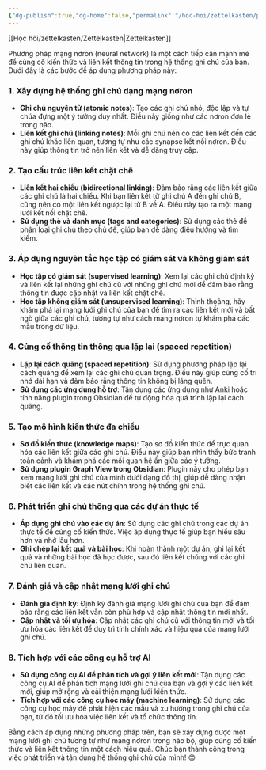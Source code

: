 ```yaml
---
{"dg-publish":true,"dg-home":false,"permalink":"/hoc-hoi/zettelkasten/phuong-phap-mang-noron/","dgPassFrontmatter":true,"noteIcon":"","updated":"2025-01-14T22:28:18.487+07:00"}
---
```



[[Học hỏi/zettelkasten/Zettelkasten\|Zettelkasten]]


Phương pháp mạng nơron (neural network) là một cách tiếp cận mạnh mẽ để củng cố kiến thức và liên kết thông tin trong hệ thống ghi chú của bạn. Dưới đây là các bước để áp dụng phương pháp này:

### 1. **Xây dựng hệ thống ghi chú dạng mạng nơron**
- **Ghi chú nguyên tử (atomic notes)**: Tạo các ghi chú nhỏ, độc lập và tự chứa đựng một ý tưởng duy nhất. Điều này giống như các nơron đơn lẻ trong não.
- **Liên kết ghi chú (linking notes)**: Mỗi ghi chú nên có các liên kết đến các ghi chú khác liên quan, tương tự như các synapse kết nối nơron. Điều này giúp thông tin trở nên liên kết và dễ dàng truy cập.

### 2. **Tạo cấu trúc liên kết chặt chẽ**
- **Liên kết hai chiều (bidirectional linking)**: Đảm bảo rằng các liên kết giữa các ghi chú là hai chiều. Khi bạn liên kết từ ghi chú A đến ghi chú B, cũng nên có một liên kết ngược lại từ B về A. Điều này tạo ra một mạng lưới kết nối chặt chẽ.
- **Sử dụng thẻ và danh mục (tags and categories)**: Sử dụng các thẻ để phân loại ghi chú theo chủ đề, giúp bạn dễ dàng điều hướng và tìm kiếm.

### 3. **Áp dụng nguyên tắc học tập có giám sát và không giám sát**
- **Học tập có giám sát (supervised learning)**: Xem lại các ghi chú định kỳ và liên kết lại những ghi chú cũ với những ghi chú mới để đảm bảo rằng thông tin được cập nhật và liên kết chặt chẽ.
- **Học tập không giám sát (unsupervised learning)**: Thỉnh thoảng, hãy khám phá lại mạng lưới ghi chú của bạn để tìm ra các liên kết mới và bất ngờ giữa các ghi chú, tương tự như cách mạng nơron tự khám phá các mẫu trong dữ liệu.

### 4. **Củng cố thông tin thông qua lặp lại (spaced repetition)**
- **Lặp lại cách quãng (spaced repetition)**: Sử dụng phương pháp lặp lại cách quãng để xem lại các ghi chú quan trọng. Điều này giúp củng cố trí nhớ dài hạn và đảm bảo rằng thông tin không bị lãng quên.
- **Sử dụng các ứng dụng hỗ trợ**: Tận dụng các ứng dụng như Anki hoặc tính năng plugin trong Obsidian để tự động hóa quá trình lặp lại cách quãng.

### 5. **Tạo mô hình kiến thức đa chiều**
- **Sơ đồ kiến thức (knowledge maps)**: Tạo sơ đồ kiến thức để trực quan hóa các liên kết giữa các ghi chú. Điều này giúp bạn nhìn thấy bức tranh toàn cảnh và khám phá các mối quan hệ ẩn giữa các ý tưởng.
- **Sử dụng plugin Graph View trong Obsidian**: Plugin này cho phép bạn xem mạng lưới ghi chú của mình dưới dạng đồ thị, giúp dễ dàng nhận biết các liên kết và các nút chính trong hệ thống ghi chú.

### 6. **Phát triển ghi chú thông qua các dự án thực tế**
- **Áp dụng ghi chú vào các dự án**: Sử dụng các ghi chú trong các dự án thực tế để củng cố kiến thức. Việc áp dụng thực tế giúp bạn hiểu sâu hơn và nhớ lâu hơn.
- **Ghi chép lại kết quả và bài học**: Khi hoàn thành một dự án, ghi lại kết quả và những bài học đã học được, sau đó liên kết chúng với các ghi chú liên quan.

### 7. **Đánh giá và cập nhật mạng lưới ghi chú**
- **Đánh giá định kỳ**: Định kỳ đánh giá mạng lưới ghi chú của bạn để đảm bảo rằng các liên kết vẫn còn phù hợp và cập nhật thông tin mới nhất.
- **Cập nhật và tối ưu hóa**: Cập nhật các ghi chú cũ với thông tin mới và tối ưu hóa các liên kết để duy trì tính chính xác và hiệu quả của mạng lưới ghi chú.

### 8. **Tích hợp với các công cụ hỗ trợ AI**
- **Sử dụng công cụ AI để phân tích và gợi ý liên kết mới**: Tận dụng các công cụ AI để phân tích mạng lưới ghi chú của bạn và gợi ý các liên kết mới, giúp mở rộng và cải thiện mạng lưới kiến thức.
- **Tích hợp với các công cụ học máy (machine learning)**: Sử dụng các công cụ học máy để phát hiện các mẫu và xu hướng trong ghi chú của bạn, từ đó tối ưu hóa việc liên kết và tổ chức thông tin.

Bằng cách áp dụng những phương pháp trên, bạn sẽ xây dựng được một mạng lưới ghi chú tương tự như mạng nơron trong não bộ, giúp củng cố kiến thức và liên kết thông tin một cách hiệu quả. Chúc bạn thành công trong việc phát triển và tận dụng hệ thống ghi chú của mình! 😊